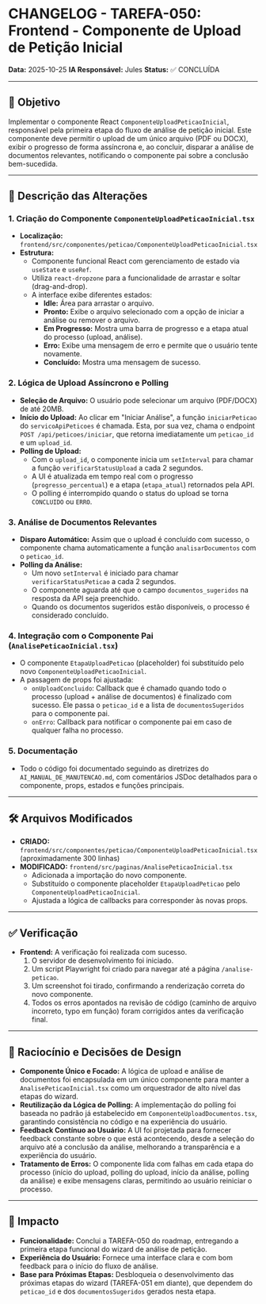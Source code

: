 # CHANGELOG - TAREFA-050: Frontend - Componente de Upload de Petição Inicial

**Data:** 2025-10-25
**IA Responsável:** Jules
**Status:** ✅ CONCLUÍDA

---

## 🎯 Objetivo

Implementar o componente React `ComponenteUploadPeticaoInicial`, responsável pela primeira etapa do fluxo de análise de petição inicial. Este componente deve permitir o upload de um único arquivo (PDF ou DOCX), exibir o progresso de forma assíncrona e, ao concluir, disparar a análise de documentos relevantes, notificando o componente pai sobre a conclusão bem-sucedida.

---

## 📖 Descrição das Alterações

### 1. Criação do Componente `ComponenteUploadPeticaoInicial.tsx`
- **Localização:** `frontend/src/componentes/peticao/ComponenteUploadPeticaoInicial.tsx`
- **Estrutura:**
  - Componente funcional React com gerenciamento de estado via `useState` e `useRef`.
  - Utiliza `react-dropzone` para a funcionalidade de arrastar e soltar (drag-and-drop).
  - A interface exibe diferentes estados:
    - **Idle:** Área para arrastar o arquivo.
    - **Pronto:** Exibe o arquivo selecionado com a opção de iniciar a análise ou remover o arquivo.
    - **Em Progresso:** Mostra uma barra de progresso e a etapa atual do processo (upload, análise).
    - **Erro:** Exibe uma mensagem de erro e permite que o usuário tente novamente.
    - **Concluído:** Mostra uma mensagem de sucesso.

### 2. Lógica de Upload Assíncrono e Polling
- **Seleção de Arquivo:** O usuário pode selecionar um arquivo (PDF/DOCX) de até 20MB.
- **Início do Upload:** Ao clicar em "Iniciar Análise", a função `iniciarPeticao` do `servicoApiPeticoes` é chamada. Esta, por sua vez, chama o endpoint `POST /api/peticoes/iniciar`, que retorna imediatamente um `peticao_id` e um `upload_id`.
- **Polling de Upload:**
  - Com o `upload_id`, o componente inicia um `setInterval` para chamar a função `verificarStatusUpload` a cada 2 segundos.
  - A UI é atualizada em tempo real com o progresso (`progresso_percentual`) e a etapa (`etapa_atual`) retornados pela API.
  - O polling é interrompido quando o status do upload se torna `CONCLUIDO` ou `ERRO`.

### 3. Análise de Documentos Relevantes
- **Disparo Automático:** Assim que o upload é concluído com sucesso, o componente chama automaticamente a função `analisarDocumentos` com o `peticao_id`.
- **Polling da Análise:**
  - Um novo `setInterval` é iniciado para chamar `verificarStatusPeticao` a cada 2 segundos.
  - O componente aguarda até que o campo `documentos_sugeridos` na resposta da API seja preenchido.
  - Quando os documentos sugeridos estão disponíveis, o processo é considerado concluído.

### 4. Integração com o Componente Pai (`AnalisePeticaoInicial.tsx`)
- O componente `EtapaUploadPeticao` (placeholder) foi substituído pelo novo `ComponenteUploadPeticaoInicial`.
- A passagem de props foi ajustada:
  - `onUploadConcluido`: Callback que é chamado quando todo o processo (upload + análise de documentos) é finalizado com sucesso. Ele passa o `peticao_id` e a lista de `documentosSugeridos` para o componente pai.
  - `onErro`: Callback para notificar o componente pai em caso de qualquer falha no processo.

### 5. Documentação
- Todo o código foi documentado seguindo as diretrizes do `AI_MANUAL_DE_MANUTENCAO.md`, com comentários JSDoc detalhados para o componente, props, estados e funções principais.

---

## 🛠️ Arquivos Modificados

- **CRIADO:** `frontend/src/componentes/peticao/ComponenteUploadPeticaoInicial.tsx` (aproximadamente 300 linhas)
- **MODIFICADO:** `frontend/src/paginas/AnalisePeticaoInicial.tsx`
  - Adicionada a importação do novo componente.
  - Substituído o componente placeholder `EtapaUploadPeticao` pelo `ComponenteUploadPeticaoInicial`.
  - Ajustada a lógica de callbacks para corresponder às novas props.

---

## ✅ Verificação

- **Frontend:** A verificação foi realizada com sucesso.
  1. O servidor de desenvolvimento foi iniciado.
  2. Um script Playwright foi criado para navegar até a página `/analise-peticao`.
  3. Um screenshot foi tirado, confirmando a renderização correta do novo componente.
  4. Todos os erros apontados na revisão de código (caminho de arquivo incorreto, typo em função) foram corrigidos antes da verificação final.

---

## 💭 Raciocínio e Decisões de Design

- **Componente Único e Focado:** A lógica de upload e análise de documentos foi encapsulada em um único componente para manter a `AnalisePeticaoInicial.tsx` como um orquestrador de alto nível das etapas do wizard.
- **Reutilização da Lógica de Polling:** A implementação do polling foi baseada no padrão já estabelecido em `ComponenteUploadDocumentos.tsx`, garantindo consistência no código e na experiência do usuário.
- **Feedback Contínuo ao Usuário:** A UI foi projetada para fornecer feedback constante sobre o que está acontecendo, desde a seleção do arquivo até a conclusão da análise, melhorando a transparência e a experiência do usuário.
- **Tratamento de Erros:** O componente lida com falhas em cada etapa do processo (início do upload, polling do upload, início da análise, polling da análise) e exibe mensagens claras, permitindo ao usuário reiniciar o processo.

---

## 🚀 Impacto

- **Funcionalidade:** Conclui a TAREFA-050 do roadmap, entregando a primeira etapa funcional do wizard de análise de petição.
- **Experiência do Usuário:** Fornece uma interface clara e com bom feedback para o início do fluxo de análise.
- **Base para Próximas Etapas:** Desbloqueia o desenvolvimento das próximas etapas do wizard (TAREFA-051 em diante), que dependem do `peticao_id` e dos `documentosSugeridos` gerados nesta etapa.
